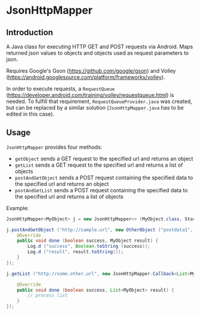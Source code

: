 # JsonHttpMapper

## Introduction

A Java class for executing HTTP GET and POST requests via Android.
Maps returned json values to objects and objects used as request parameters to json.

Requires Google's Gson (https://github.com/google/gson) and Volley (https://android.googlesource.com/platform/frameworks/volley).

In order to execute requests, a `RequestQueue` (https://developer.android.com/training/volley/requestqueue.html) is needed. To fulfill that requirement, `RequestQueueProvider.java` was created, but can be replaced by a similar solution (`JsonHttpMapper.java` has to be edited in this case).

## Usage

`JsonHttpMapper` provides four methods:
- `getObject` sends a GET request to the specified url and returns an object
- `getList` sends a GET request to the specified url and returns a list of objects
- `postAndGetObject` sends a POST request containing the specified data to the specified url and returns an object
- `postAndGetList` sends a POST request containing the specified data to the specified url and returns a list of objects

Example:

```java
JsonHttpMapper<MyObject> j = new JsonHttpMapper<> (MyObject.class, Start.this);

j.postAndGetObject ("http://sample.url", new OtherObject ("postdata1", "postdata2"), new JsonHttpMapper.Callback<MyObject> () {
	@Override
	public void done (boolean success, MyObject result) {
		Log.d ("success", Boolean.toString (success));
		Log.d ("result", result.toString());
	}
});

j.getList ("http://some.other.url", new JsonHttpMapper.Callback<List<MyObject>> () {

	@Override
	public void done (boolean success, List<MyObject> result) {
		// process list
	}
});
```
